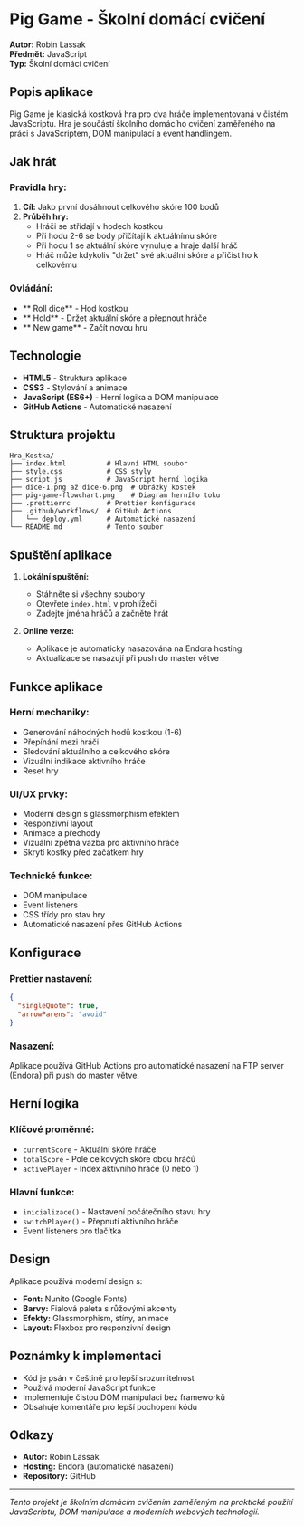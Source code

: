 # Pig Game - Školní domácí cvičení

**Autor:** Robin Lassak  
**Předmět:** JavaScript  
**Typ:** Školní domácí cvičení

## Popis aplikace

Pig Game je klasická kostková hra pro dva hráče implementovaná v čistém JavaScriptu. Hra je součástí školního domácího cvičení zaměřeného na práci s JavaScriptem, DOM manipulací a event handlingem.

## Jak hrát

### Pravidla hry:

1. **Cíl:** Jako první dosáhnout celkového skóre 100 bodů
2. **Průběh hry:**
   - Hráči se střídají v hodech kostkou
   - Při hodu 2-6 se body přičítají k aktuálnímu skóre
   - Při hodu 1 se aktuální skóre vynuluje a hraje další hráč
   - Hráč může kdykoliv "držet" své aktuální skóre a přičíst ho k celkovému

### Ovládání:

- ** Roll dice** - Hod kostkou
- ** Hold** - Držet aktuální skóre a přepnout hráče
- ** New game** - Začít novou hru

## Technologie

- **HTML5** - Struktura aplikace
- **CSS3** - Stylování a animace
- **JavaScript (ES6+)** - Herní logika a DOM manipulace
- **GitHub Actions** - Automatické nasazení

## Struktura projektu

```
Hra_Kostka/
├── index.html          # Hlavní HTML soubor
├── style.css           # CSS styly
├── script.js           # JavaScript herní logika
├── dice-1.png až dice-6.png  # Obrázky kostek
├── pig-game-flowchart.png    # Diagram herního toku
├── .prettierrc         # Prettier konfigurace
├── .github/workflows/  # GitHub Actions
│   └── deploy.yml      # Automatické nasazení
└── README.md           # Tento soubor
```

## Spuštění aplikace

1. **Lokální spuštění:**

   - Stáhněte si všechny soubory
   - Otevřete `index.html` v prohlížeči
   - Zadejte jména hráčů a začněte hrát

2. **Online verze:**
   - Aplikace je automaticky nasazována na Endora hosting
   - Aktualizace se nasazují při push do master větve

## Funkce aplikace

### Herní mechaniky:

- Generování náhodných hodů kostkou (1-6)
- Přepínání mezi hráči
- Sledování aktuálního a celkového skóre
- Vizuální indikace aktivního hráče
- Reset hry

### UI/UX prvky:

- Moderní design s glassmorphism efektem
- Responzivní layout
- Animace a přechody
- Vizuální zpětná vazba pro aktivního hráče
- Skrytí kostky před začátkem hry

### Technické funkce:

- DOM manipulace
- Event listeners
- CSS třídy pro stav hry
- Automatické nasazení přes GitHub Actions

## Konfigurace

### Prettier nastavení:

```json
{
  "singleQuote": true,
  "arrowParens": "avoid"
}
```

### Nasazení:

Aplikace používá GitHub Actions pro automatické nasazení na FTP server (Endora) při push do master větve.

## Herní logika

### Klíčové proměnné:

- `currentScore` - Aktuální skóre hráče
- `totalScore` - Pole celkových skóre obou hráčů
- `activePlayer` - Index aktivního hráče (0 nebo 1)

### Hlavní funkce:

- `inicializace()` - Nastavení počátečního stavu hry
- `switchPlayer()` - Přepnutí aktivního hráče
- Event listeners pro tlačítka

## Design

Aplikace používá moderní design s:

- **Font:** Nunito (Google Fonts)
- **Barvy:** Fialová paleta s růžovými akcenty
- **Efekty:** Glassmorphism, stíny, animace
- **Layout:** Flexbox pro responzivní design

## Poznámky k implementaci

- Kód je psán v češtině pro lepší srozumitelnost
- Používá moderní JavaScript funkce
- Implementuje čistou DOM manipulaci bez frameworků
- Obsahuje komentáře pro lepší pochopení kódu

## Odkazy

- **Autor:** Robin Lassak
- **Hosting:** Endora (automatické nasazení)
- **Repository:** GitHub

---

_Tento projekt je školním domácím cvičením zaměřeným na praktické použití JavaScriptu, DOM manipulace a moderních webových technologií._

